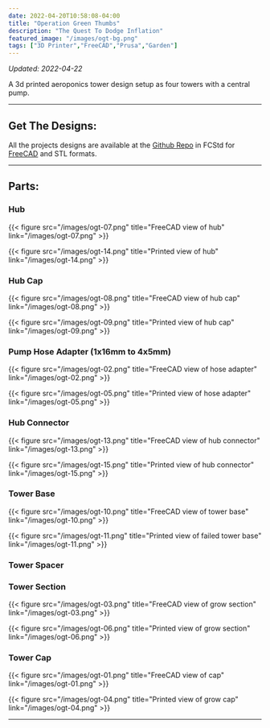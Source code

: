 ```yaml
---
date: 2022-04-20T10:58:08-04:00
title: "Operation Green Thumbs"
description: "The Quest To Dodge Inflation"
featured_image: "/images/ogt-bg.png"
tags: ["3D Printer","FreeCAD","Prusa","Garden"]
---
```


*Updated: 2022-04-22*

A 3d printed aeroponics tower design setup as four towers with a central pump.

<!--more-->

___

## Get The Designs:

All the projects designs are available at the [Github Repo](https://github.com/rassweiler/CAD-Library/tree/master/Mechanical/Farming/Aeroponics/Modular_4-Tower) in FCStd for [FreeCAD](https://github.com/FreeCAD/FreeCAD) and STL formats.

___

## Parts:

### Hub

{{< figure src="/images/ogt-07.png" title="FreeCAD view of hub" link="/images/ogt-07.png" >}}

{{< figure src="/images/ogt-14.png" title="Printed view of hub" link="/images/ogt-14.png" >}}

### Hub Cap

{{< figure src="/images/ogt-08.png" title="FreeCAD view of hub cap" link="/images/ogt-08.png" >}}

{{< figure src="/images/ogt-09.png" title="Printed view of hub cap" link="/images/ogt-09.png" >}}

### Pump Hose Adapter (1x16mm to 4x5mm)

{{< figure src="/images/ogt-02.png" title="FreeCAD view of hose adapter" link="/images/ogt-02.png" >}}

{{< figure src="/images/ogt-05.png" title="Printed view of hose adapter" link="/images/ogt-05.png" >}}

### Hub Connector

{{< figure src="/images/ogt-13.png" title="FreeCAD view of hub connector" link="/images/ogt-13.png" >}}

{{< figure src="/images/ogt-15.png" title="Printed view of hub connector" link="/images/ogt-15.png" >}}

### Tower Base

{{< figure src="/images/ogt-10.png" title="FreeCAD view of tower base" link="/images/ogt-10.png" >}}

{{< figure src="/images/ogt-11.png" title="Printed view of failed tower base" link="/images/ogt-11.png" >}}

### Tower Spacer

### Tower Section

{{< figure src="/images/ogt-03.png" title="FreeCAD view of grow section" link="/images/ogt-03.png" >}}

{{< figure src="/images/ogt-06.png" title="Printed view of grow section" link="/images/ogt-06.png" >}}

### Tower Cap

{{< figure src="/images/ogt-01.png" title="FreeCAD view of cap" link="/images/ogt-01.png" >}}

{{< figure src="/images/ogt-04.png" title="Printed view of grow cap" link="/images/ogt-04.png" >}}

___
